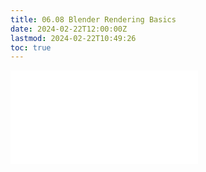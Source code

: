 ```yaml
---
title: 06.08 Blender Rendering Basics
date: 2024-02-22T12:00:00Z
lastmod: 2024-02-22T10:49:26
toc: true
---
```


![Link to included file content](../../../../3d-modeling/blender/rendering-basics-blender.md)

